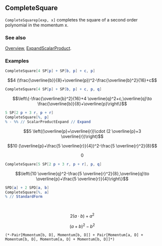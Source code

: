 ## CompleteSquare

`CompleteSquarep[exp, x]` completes the square of a second order polynomial in the momentum x.

### See also

[Overview](Extra/FeynCalc.md), [ExpandScalarProduct](ExpandScalarProduct.md).

### Examples

```mathematica
CompleteSquare[4 SP[p] + SP[b, p] + c, p]
```

$$4 (\frac{\overline{b}}{8}+\overline{p})^2-\frac{\overline{b}^2}{16}+c$$

```mathematica
CompleteSquare[4 SP[p] + SP[b, p] + c, p, q]
```

$$\left\{-\frac{\overline{b}^2}{16}+4 \overline{q}^2+c,\overline{q}\to \frac{\overline{b}}{8}+\overline{p}\right\}$$

```mathematica
5 SP[2 p + 3 r, p + r]
CompleteSquare[%, p]
% - %% // ScalarProductExpand // Expand
```

$$5 \left((\overline{p}+\overline{r})\cdot (2 \overline{p}+3 \overline{r})\right)$$

$$10 (\overline{p}+\frac{5 \overline{r}}{4})^2-\frac{5 \overline{r}^2}{8}$$

$$0$$

```mathematica
CompleteSquare[5 SP[2 p + 3 r, p + r], p, q]
```

$$\left\{10 \overline{q}^2-\frac{5 \overline{r}^2}{8},\overline{q}\to \overline{p}+\frac{5 \overline{r}}{4}\right\}$$

```mathematica
SPD[a] + 2 SPD[a, b]
CompleteSquare[%, a]
% // StandardForm 
  
 

```

$$2 (a\cdot b)+a^2$$

$$(a+b)^2-b^2$$

```
(*-Pair[Momentum[b, D], Momentum[b, D]] + Pair[Momentum[a, D] + Momentum[b, D], Momentum[a, D] + Momentum[b, D]]*)
```
